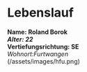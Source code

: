 #  Lebenslauf 
**Name: Roland Borok** <br>
***Alter: 22*** <br>
**Vertiefungsrichtung: SE** <br>
*Wohnort:Furtwangen* <br>
(/assets/images/hfu.png)